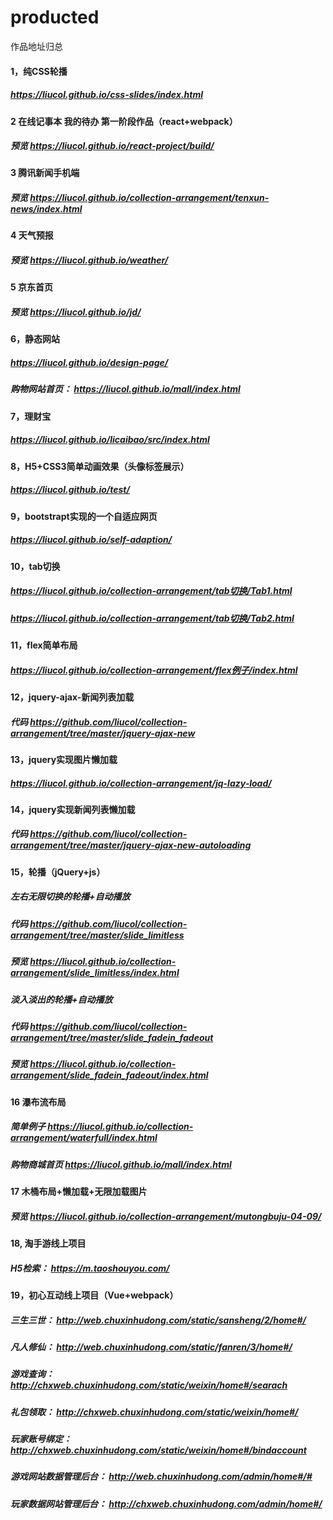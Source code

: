 # producted
作品地址归总
#### 1，纯CSS轮播
##### https://liucol.github.io/css-slides/index.html
#### 2 在线记事本  我的待办 第一阶段作品（react+webpack）
##### 预览 https://liucol.github.io/react-project/build/
#### 3 腾讯新闻手机端
##### 预览 https://liucol.github.io/collection-arrangement/tenxun-news/index.html
#### 4 天气预报
##### 预览 https://liucol.github.io/weather/
#### 5 京东首页
##### 预览 https://liucol.github.io/jd/
#### 6，静态网站
##### https://liucol.github.io/design-page/
##### 购物网站首页： https://liucol.github.io/mall/index.html
#### 7，理财宝
##### https://liucol.github.io/licaibao/src/index.html
#### 8，H5+CSS3简单动画效果（头像标签展示）
##### https://liucol.github.io/test/
#### 9，bootstrapt实现的一个自适应网页
##### https://liucol.github.io/self-adaption/
#### 10，tab切换
##### https://liucol.github.io/collection-arrangement/tab切换/Tab1.html
##### https://liucol.github.io/collection-arrangement/tab切换/Tab2.html
#### 11，flex简单布局
##### https://liucol.github.io/collection-arrangement/flex例子/index.html  
#### 12，jquery-ajax-新闻列表加载
##### 代码 https://github.com/liucol/collection-arrangement/tree/master/jquery-ajax-new
#### 13，jquery实现图片懒加载
##### https://liucol.github.io/collection-arrangement/jq-lazy-load/
#### 14，jquery实现新闻列表懒加载
##### 代码 https://github.com/liucol/collection-arrangement/tree/master/jquery-ajax-new-autoloading
#### 15，轮播（jQuery+js）
##### 左右无限切换的轮播+自动播放
##### 代码 https://github.com/liucol/collection-arrangement/tree/master/slide_limitless
##### 预览 https://liucol.github.io/collection-arrangement/slide_limitless/index.html
##### 淡入淡出的轮播+自动播放
##### 代码 https://github.com/liucol/collection-arrangement/tree/master/slide_fadein_fadeout
##### 预览 https://liucol.github.io/collection-arrangement/slide_fadein_fadeout/index.html
#### 16 瀑布流布局
##### 简单例子 https://liucol.github.io/collection-arrangement/waterfull/index.html
##### 购物商城首页  https://liucol.github.io/mall/index.html
#### 17 木桶布局+懒加载+无限加载图片
##### 预览 https://liucol.github.io/collection-arrangement/mutongbuju-04-09/
#### 18, 淘手游线上项目
##### H5检索： https://m.taoshouyou.com/
#### 19，初心互动线上项目（Vue+webpack）
##### 三生三世： http://web.chuxinhudong.com/static/sansheng/2/home#/
##### 凡人修仙： http://web.chuxinhudong.com/static/fanren/3/home#/
##### 游戏查询： http://chxweb.chuxinhudong.com/static/weixin/home#/searach
##### 礼包领取： http://chxweb.chuxinhudong.com/static/weixin/home#/ 
##### 玩家账号绑定： http://chxweb.chuxinhudong.com/static/weixin/home#/bindaccount
##### 游戏网站数据管理后台： http://web.chuxinhudong.com/admin/home#/#
##### 玩家数据网站管理后台： http://chxweb.chuxinhudong.com/admin/home#/
